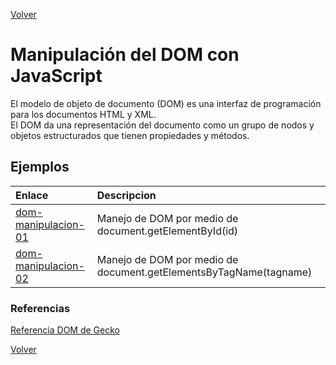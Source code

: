 [Volver](../)
# Manipulación del DOM con JavaScript
El modelo de objeto de documento (DOM) es una interfaz de programación para los documentos HTML y XML.  
El DOM da una representación del documento como un grupo de nodos y objetos estructurados que tienen propiedades y métodos.

## Ejemplos

|Enlace                                        |Descripcion        |
|:-----                                        |:----------        |
|[dom-manipulacion-01](./01/)   |Manejo de DOM por medio de document.getElementById(id)  |
|[dom-manipulacion-02](./02/)   |Manejo de DOM por medio de document.getElementsByTagName(tagname)|



### Referencias
[Referencia DOM de Gecko](https://developer.mozilla.org/es/docs/Referencia_DOM_de_Gecko/Introducci%C3%B3n)

[Volver](../)